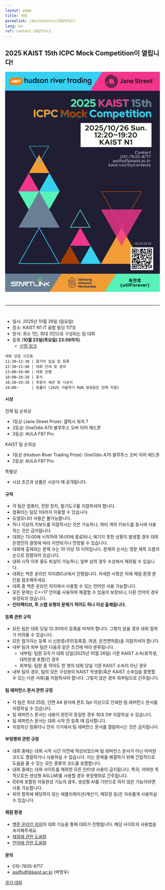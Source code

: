 ```yaml
---
layout: page
title: 대회
permalink: /ko/contests/2025fall
lang: ko
ref: contest-2025fall
---
```


## 2025 KAIST 15th ICPC Mock Competition이 열립니다!

<div style="text-align: center">
	<img src="/contest/2025-fall/2025fall poster.png" alt="poster" style="width: 700px;"/>
</div>
<hr style="size: 20; margin-top: 40px; margin-bottom: 40px; border: solid; border-width: 0; border-bottom: 1px solid #e8e8e8;"/>

* 일시: 2025년 10월 26일 (일요일)
* 장소: KAIST N1 IT 융합 빌딩 117호
* 방식: 최소 1인, 최대 3인으로 구성되는 팀 대회
* 등록 (**10월 23일(목요일) 23:59까지**)
  - [신청 링크](https://forms.gle/hzEv9X2qnpvbQHiM9)

```
대회 당일 시간표
11:30~12:30 | 참가자 입실 및 등록
12:30~13:00 | 대회 안내 및 준비
13:00~18:00 | 대회 진행
18:00~18:20 | 휴식
18:20~19:20 | 후원사 세션 및 시상식
19:00~      | 뒷풀이 (2025 가을학기 RUN 정회원은 전액 지원)
```

#### 시상

전체 팀 순위상
* 1등상 (Jane Street Prize): 갤럭시 워치 7
* 2등상: OneOdio A70 블루투스 오버 이어 헤드폰
* 3등상: AULA F87 Pro

KAIST 팀 순위상
* 1등상 (Hudson River Trading Prize): OneOdio A70 블루투스 오버 이어 헤드폰
* 2등상: AULA F87 Pro

특별상
* 시상 조건과 상품은 시상식 때 공개됩니다.

#### 규칙
* 각 팀은 컴퓨터, 전원 장치, 필기도구를 지참하셔야 합니다.
* 컴퓨터는 팀당 1대까지 이용할 수 있습니다.
* 듀얼모니터 사용은 불가능합니다.
* 하나 이상의 키보드를 지참하시는 것은 가능하나, 여러 개의 키보드를 동시에 사용하는 것은 금지됩니다.
* 대회는 13:00에 시작하여 18:00에 종료되나, 예기치 못한 상황이 발생할 경우 대회 운영진의 결정에 따라 지연되거나 연장될 수 있습니다.
* 대회에 출제되는 문제 수는 10 이상 15 이하입니다. 문제의 순서는 영문 제목 오름차순으로 정렬되어 있습니다.
* 대회 시작 이후 중도 퇴실이 가능하나, 일부 상의 경우 수상에서 제외될 수 있습니다.
* 대회는 백준 온라인 저지(BOJ)에서 진행됩니다. 자세한 사항은 아래 채점 환경 문단을 참조해주세요.
* 대회 중 백준 온라인 저지에서 사용할 수 있는 언어만 사용 가능합니다.
* 모든 문제는 C++17 언어를 사용하여 해결할 수 있음이 보장되나, 다른 언어의 경우 보장되지 않습니다.
* **인터랙티브, 투 스텝 유형의 문제가 적어도 하나 이상 출제됩니다.**

#### 등록 관련 규칙
* 모든 팀은 대회 당일 12:30까지 등록을 마쳐야 합니다. 그렇지 않을 경우 대회 참여가 어려울 수 있습니다.
* 모든 참가자는 등록 시 신분증(주민등록증, 여권, 운전면허증)을 지참하셔야 합니다.
* 내부 팀과 외부 팀은 다음과 같은 조건에 따라 분류됩니다.
  - 내부팀: 팀원 모두가 대회 당일(2025년 10월 26일) 기준 KAIST 소속(휴학생, 대학원생 포함)인 경우
  - 외부팀: 팀원 중 적어도 한 명이 대회 당일 기준 KAIST 소속이 아닌 경우
* 내부 팀의 경우, 팀의 모든 구성원이 KAIST 학생증(혹은 KAIST 소속임을 증명할 수 있는 다른 서류)를 지참하셔야 합니다. 그렇지 않은 경우 외부팀으로 간주됩니다.

#### 팀 레퍼런스 문서 관련 규정
* 각 팀은 최대 25장, 단면 A4 용지에 폰트 5pt 이상으로 인쇄된 팀 레퍼런스 문서를 지참하실 수 있습니다.
* 팀 레퍼런스 문서는 내용이 완전히 동일한 경우 최대 3부 지참하실 수 있습니다.
* 팀 레퍼런스 문서는 대회 시작 전 등록 때 검사합니다.
* 지참하신 컴퓨터나 전자 기기에서 팀 레퍼런스 문서를 열람하시는 것은 금지됩니다.

#### 부정행위 관련 규정
* 대회 중에는 대회 시작 시간 이전에 작성되었으며 팀 레퍼런스 문서가 아닌 어떠한 코드도 열람하거나 사용하실 수 없습니다. 이는 문제를 해결하기 위해 간접적으로 도움을 줄 수 있는 모든 종류의 코드를 포함합니다.
* 대회 중에는 대회 사이트를 제외한 모든 인터넷 사용이 금지됩니다. 특히, 어떠한 목적으로든 생성형 AI(LLM)를 사용할 경우 부정행위로 간주됩니다.
* IDE에 포함된 자동완성 기능의 경우, 생성형 AI를 기반으로 하지 않은 기능이라면 사용 가능합니다.
* 위의 항목에 해당하지 않는 애플리케이션(계산기, 메모장 등)은 자유롭게 사용하실 수 있습니다.

#### 채점 환경

- [백준 온라인 저지](https://www.acmicpc.net/)의 대회 기능을 통해 대회가 진행됩니다. 해당 사이트의 사용법을 숙지해주세요.
- [채점에 관한 도움말](https://www.acmicpc.net/help/judge)
- [언어에 관한 도움말](https://www.acmicpc.net/help/language)

#### 문의

* 010-7605-8717
* asdfsdf@kaist.ac.kr (박영우)

[과거 대회](https://kaist.run/ko/contests/past)
